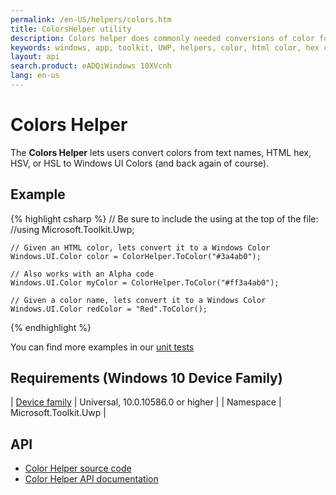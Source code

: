 ```yaml
---
permalink: /en-US/helpers/colors.htm
title: ColorsHelper utility 
description: Colors helper does commonly needed conversions of color formats
keywords: windows, app, toolkit, UWP, helpers, color, html color, hex color, hsv, hsl
layout: api
search.product: eADQiWindows 10XVcnh
lang: en-us
---
```


# Colors Helper

The **Colors Helper** lets users convert colors from text names, HTML hex, HSV, or HSL to Windows UI Colors (and back again of course).

## Example

{% highlight csharp %}
	// Be sure to include the using at the top of the file:
	//using Microsoft.Toolkit.Uwp;

	// Given an HTML color, lets convert it to a Windows Color
	Windows.UI.Color color = ColorHelper.ToColor("#3a4ab0");

	// Also works with an Alpha code
	Windows.UI.Color myColor = ColorHelper.ToColor("#ff3a4ab0");

	// Given a color name, lets convert it to a Windows Color
	Windows.UI.Color redColor = "Red".ToColor();
{% endhighlight %}

You can find more examples in our [unit tests](https://github.com/Microsoft/UWPCommunityToolkit/blob/master/UnitTests/Helpers/Test_ColorHelper.cs)

## Requirements (Windows 10 Device Family)

| [Device family](http://go.microsoft.com/fwlink/p/?LinkID=526370) | Universal, 10.0.10586.0 or higher |
| Namespace | Microsoft.Toolkit.Uwp |

## API

* [Color Helper source code](https://github.com/Microsoft/UWPCommunityToolkit/blob/master/Microsoft.Toolkit.Uwp/Helpers/ColorHelper.cs)
* [Color Helper API documentation]({{site.baseurl}}/{{page.lang}}/api/Microsoft_Toolkit_Uwp_ColorHelper.htm)

